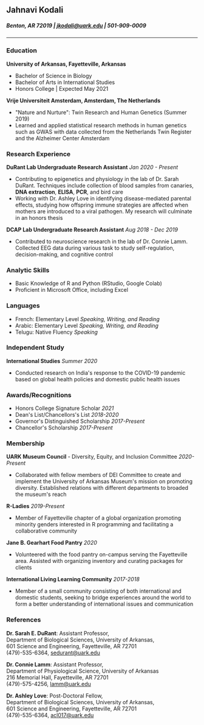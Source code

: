 ##  **Jahnavi Kodali**    
##### Benton, AR 72019 | jkodali@uark.edu | 501-909-0009
***
### **Education**  
 **University of Arkansas, Fayetteville, Arkansas**  
 
 * Bachelor of Science in Biology  
 * Bachelor of Arts in International Studies  
 * Honors College | Expected May 2021   
 
 **Vrije Universiteit Amsterdam, Amsterdam, The Netherlands** 
 
 * "Nature and Nurture": Twin Research and Human Genetics (Summer 2019)  
 * Learned and applied statistical research methods in human genetics such as GWAS with data collected from the Netherlands Twin Register and the Alzheimer Center Amsterdam  
 
### **Research Experience**  
**DuRant Lab Undergraduate Research Assistant** _Jan 2020 - Present_ 
  
  * Contributing to epigenetics and physiology in the lab of Dr. Sarah DuRant. Techniques include collection of blood samples from canaries, **DNA extraction**, **ELISA**, **PCR**, and bird care  
  * Working with Dr. Ashley Love in identifying disease-mediated parental effects, studying how offspring immune strategies are affected when mothers are introduced to a viral pathogen. My research will culminate in an honors thesis  
  
**DCAP Lab Undergraduate Research Assistant** _Aug 2018 - Dec 2019_  

  * Contributed to neuroscience research in the lab of Dr. Connie Lamm. Collected EEG data during various task to study self-regulation, decision-making, and cognitive control  
  
### **Analytic Skills** 

  * Basic Knowledge of R and Python (RStudio, Google Colab)  
  * Proficient in Microsoft Office, including Excel
  
### **Languages**

  * French: Elementary Level _Speaking, Writing, and Reading_  
  * Arabic: Elementary Level _Speaking, Writing, and Reading_  
  * Telugu: Native Fluency _Speaking_  

### **Independent Study**  
 **International Studies** _Summer 2020_  
 
 * Conducted research on India's response to the COVID-19 pandemic based on global health policies and domestic public health issues  
 
### **Awards/Recognitions**  

 * Honors College Signature Scholar _2021_  
 * Dean's List/Chancellors's List _2018-2020_  
 * Governor's Distinguished Scholarship _2017-Present_  
 * Chancellor's Scholarship _2017-Present_
 
### **Membership**  
 **UARK Museum Council** - Diversity, Equity, and Inclusion Committee _2020-Present_  
 
 * Collaborated with fellow members of DEI Committee to create and implement the University of Arkansas Museum's mission on promoting diversity. Established relations with different departments to broaded the museum's reach  
 
 **R-Ladies** _2019-Present_ 
 
 * Member of Fayetteville chapter of a global organization promoting minority genders interested in R programming and facilitating a collaborative community  
 
 **Jane B. Gearhart Food Pantry** _2020_  
 
 * Volunteered with the food pantry on-campus serving the Fayetteville area. Assisted with organizing inventory and curating packages for clients  
 
 **International Living Learning Community** _2017-2018_  
 
 * Member of a small community consisting of both international and domestic students, seeking to bridge experiences around the world to form a better understanding of international issues and communication  
 
### **References**  
 **Dr. Sarah E. DuRant**: Assistant Professor,  
 Department of Biological Sciences, University of Arkansas,  
 601 Science and Engineering, Fayetteville, AR 72701  
 (479)-535-6364, sedurant@uark.edu  
 
 **Dr. Connie Lamm**: Assistant Professor,  
 Department of Physiological Science, University of Arkansas  
 216 Memorial Hall, Fayetteville, AR 72701  
 (479)-575-4256, lamm@uark.edu  
 
 **Dr. Ashley Love**: Post-Doctoral Fellow,  
 Department of Biological Sciences, University of Arkansas,  
 601 Science and Engineering, Fayetteville, AR 72701  
 (479)-535-6364, acl017@uark.edu  
  
